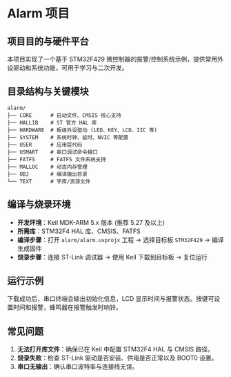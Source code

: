# Alarm 项目

## 项目目的与硬件平台

本项目实现了一个基于 STM32F429 微控制器的报警/控制系统示例，提供常用外设驱动和系统功能，可用于学习与二次开发。

## 目录结构与关键模块

```
alarm/
├── CORE      # 启动文件、CMSIS 核心支持
├── HALLIB    # ST 官方 HAL 库
├── HARDWARE  # 板级外设驱动 (LED、KEY、LCD、IIC 等)
├── SYSTEM    # 系统时钟、延时、NVIC 等配置
├── USER      # 应用层代码
├── USMART    # 串口调试命令接口
├── FATFS     # FATFS 文件系统支持
├── MALLOC    # 动态内存管理
├── OBJ       # 编译输出目录
└── TEXT      # 字库/资源文件
```

## 编译与烧录环境

- **开发环境**：Keil MDK-ARM 5.x 版本 (推荐 5.27 及以上)
- **所需库**：STM32F4 HAL 库、CMSIS、FATFS
- **编译步骤**：打开 `alarm/alarm.uvprojx` 工程 -> 选择目标板 `STM32F429` -> 编译生成固件
- **烧录步骤**：连接 ST-Link 调试器 -> 使用 Keil 下载到目标板 -> 复位运行

## 运行示例

下载成功后，串口终端会输出初始化信息，LCD 显示时间与报警状态。按键可设置时间和报警，蜂鸣器在报警触发时响铃。

## 常见问题

1. **无法打开库文件**：确保已在 Keil 中配置 STM32F4 HAL 与 CMSIS 路径。
2. **烧录失败**：检查 ST-Link 驱动是否安装、供电是否正常以及 BOOT0 设置。
3. **串口无输出**：确认串口波特率与连接线无误。

